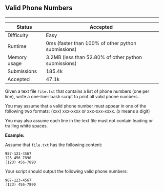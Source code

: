 ## Valid Phone Numbers
---------
| Status | Accepted |
| --- | --- |
| Difficulty | Easy |
| Runtime | 0ms (faster than 100% of other python submissions) |
| Memory usage | 3.2MB (less than 52.80% of other python submissions) |
| Submissions | 185.4k |
| Accepted | 47.1k |

Given a text file `file.txt` that contains a list of phone numbers (one per line), write a one-liner bash script to print all valid phone numbers.

You may assume that a valid phone number must appear in one of the following two formats: (xxx) xxx-xxxx or xxx-xxx-xxxx. (x means a digit)

You may also assume each line in the text file must not contain leading or trailing white spaces.

**Example:**

Assume that `file.txt` has the following content:
```
987-123-4567
123 456 7890
(123) 456-7890
```

Your script should output the following valid phone numbers:
```
987-123-4567
(123) 456-7890
```
